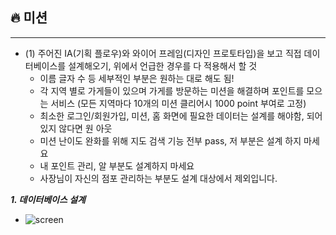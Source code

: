## 🔥 미션

---

- (1) 주어진 IA(기획 플로우)와 와이어 프레임(디자인 프로토타입)을 보고 직접 데이터베이스를 설계해오기, 위에서 언급한 경우를 다 적용해서 할 것
  - 이름 글자 수 등 세부적인 부분은 원하는 대로 해도 됨!
  - 각 지역 별로 가게들이 있으며 가게를 방문하는 미션을 해결하며 포인트를 모으는 서비스 (모든 지역마다 10개의 미션 클리어시 1000 point 부여로 고정)
  - 최소한 로그인/회원가입, 미션, 홈 화면에 필요한 데이터는 설계를 해야함, 되어있지 않다면 원 아웃
  - 미션 난이도 완화를 위해 지도 검색 기능 전부 pass, 저 부분은 설계 하지 마세요
  - 내 포인트 관리, 알 부분도 설계하지 마세요
  - 사장님이 자신의 점포 관리하는 부분도 설계 대상에서 제외입니다.

***1. 데이터베이스 설계***
  - ![screen](./1주차%20미션.png)

  
